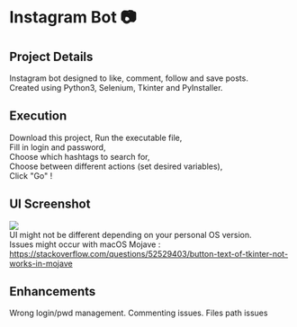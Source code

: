 # Instagram Bot :camera:

## Project Details
Instagram bot designed to like, comment, follow and save posts.           
Created using Python3, Selenium, Tkinter and PyInstaller.

## Execution
Download this project,
Run the executable file,     
Fill in login and password,        
Choose which hashtags to search for,     
Choose between different actions (set desired variables),     
Click "Go" !     

## UI Screenshot
![](https://image.noelshack.com/fichiers/2019/14/3/1554250845-capture-d-ecran-2019-04-03-a-02-20-23.png)       
UI might not be different depending on your personal OS version.    
Issues might occur with macOS Mojave : https://stackoverflow.com/questions/52529403/button-text-of-tkinter-not-works-in-mojave


## Enhancements
Wrong login/pwd management.
Commenting issues.
Files path issues
